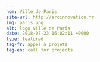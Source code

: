 ```yaml
---
nom: Ville de Paris
site-url: http://arcinnovation.fr
img: paris.png
alt: logo Ville de Paris
date: 2018-07-23 16:02:11 +0000
type: featured
tag-fr: appel à projets
tag-en: call for projects
---
```

